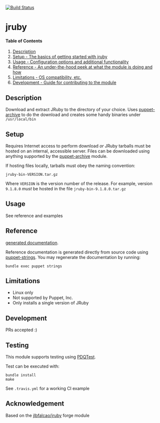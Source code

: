 [![Build Status](https://travis-ci.org/GeoffWilliams/puppet-jruby.svg?branch=master)](https://travis-ci.org/GeoffWilliams/puppet-jruby)
# jruby

#### Table of Contents

1. [Description](#description)
1. [Setup - The basics of getting started with jruby](#setup)
1. [Usage - Configuration options and additional functionality](#usage)
1. [Reference - An under-the-hood peek at what the module is doing and how](#reference)
1. [Limitations - OS compatibility, etc.](#limitations)
1. [Development - Guide for contributing to the module](#development)

## Description

Download and extract JRuby to the directory of your choice.  Uses [puppet-archive](https://forge.puppet.com/puppet/archive) to do the download and
creates some handy binaries under `/usr/local/bin`

## Setup

Requires Internet access to perform download _or_ JRuby tarballs must be hosted
on an internal, accessible server.  Files can be downloaded using anything
supported by the [puppet-archive](https://forge.puppet.com/puppet/archive#archive)
module.

If hosting files locally, tarballs must obey the naming convention:

```
jruby-bin-VERSION.tar.gz
```

Where `VERSION` is the version number of the release.  For example, version
`9.1.8.0` *must* be hosted in the file `jruby-bin-9.1.8.0.tar.gz`


## Usage
See reference and examples

## Reference
[generated documentation](https://rawgit.com/GeoffWilliams/puppet-jruby/master/doc/index.html).

Reference documentation is generated directly from source code using [puppet-strings](https://github.com/puppetlabs/puppet-strings).  You may regenerate the documentation by running:

```shell
bundle exec puppet strings
```

## Limitations

* Linux only
* Not supported by Puppet, Inc.
* Only installs a single version of JRuby

## Development

PRs accepted :)

## Testing
This module supports testing using [PDQTest](https://github.com/declarativesystems/pdqtest).


Test can be executed with:

```
bundle install
make
```

See `.travis.yml` for a working CI example

## Acknowledgement
Based on the [jlbfalcao/jruby](https://forge.puppet.com/jlbfalcao) forge module
